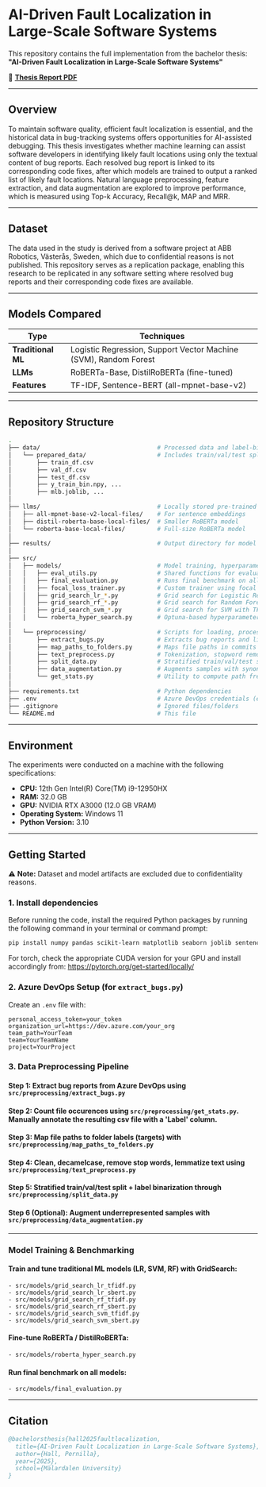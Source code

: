 
# AI-Driven Fault Localization in Large-Scale Software Systems

This repository contains the full implementation from the bachelor thesis:  
**"AI-Driven Fault Localization in Large-Scale Software Systems"**  

📄 **[Thesis Report PDF](./Thesis_Report.pdf)**

---

## Overview

To maintain software quality, efficient fault localization is essential, and the historical
data in bug-tracking systems offers opportunities for AI-assisted debugging. This thesis investigates whether
machine learning can assist software developers in identifying likely fault locations using only the textual
content of bug reports. Each resolved bug report is linked to its corresponding code fixes, after which models are 
trained to output a ranked list of likely fault locations. Natural language preprocessing, feature extraction, 
and data augmentation are explored to improve performance, which is measured using Top-k Accuracy, Recall@k, MAP
and MRR.

---

## Dataset
The data used in the study is derived from a software project at ABB Robotics, Västerås, Sweden, which due to confidential reasons is not published.
This repository serves as a replication package, enabling this research to be replicated in any software setting where resolved bug reports and their corresponding
code fixes are available.

---

## Models Compared

| Type              | Techniques                                          |
|-------------------|-----------------------------------------------------|
| **Traditional ML**| Logistic Regression, Support Vector Machine (SVM), Random Forest |
| **LLMs**          | RoBERTa-Base, DistilRoBERTa (fine-tuned)            |
| **Features**      | TF-IDF, Sentence-BERT (all-mpnet-base-v2)           |

---

## Repository Structure

```bash
.
├── data/                                 # Processed data and label-binarized splits for training/evaluation (excluded due to confidentiality)
│   └── prepared_data/                    # Includes train/val/test splits and label binarization artifacts
│       ├── train_df.csv
│       ├── val_df.csv
│       ├── test_df.csv
│       ├── y_train_bin.npy, ...
│       ├── mlb.joblib, ...
│
├── llms/                                 # Locally stored pre-trained transformer models
│   ├── all-mpnet-base-v2-local-files/    # For sentence embeddings
│   ├── distil-roberta-base-local-files/  # Smaller RoBERTa model
│   └── roberta-base-local-files/         # Full-size RoBERTa model
│
├── results/                              # Output directory for model checkpoints, logs, and evaluation results (excluded)
│
├── src/
│   ├── models/                           # Model training, hyperparameter tuning, and evaluation
│   │   ├── eval_utils.py                 # Shared functions for evaluation metrics 
│   │   ├── final_evaluation.py           # Runs final benchmark on all saved models
│   │   ├── focal_loss_trainer.py         # Custom trainer using focal loss for LLM fine-tuning
│   │   ├── grid_search_lr_*.py           # Grid search for Logistic Regression with TF-IDF or SBERT features
│   │   ├── grid_search_rf_*.py           # Grid search for Random Forest with TF-IDF or SBERT
│   │   ├── grid_search_svm_*.py          # Grid search for SVM with TF-IDF or SBERT
│   │   └── roberta_hyper_search.py       # Optuna-based hyperparameter tuning for RoBERTa models
│   
│   └── preprocessing/                    # Scripts for loading, processing, and splitting bug data
│       ├── extract_bugs.py               # Extracts bug reports and linked commits from Azure DevOps
│       ├── map_paths_to_folders.py       # Maps file paths in commits to subfolder/component labels
│       ├── text_preprocess.py            # Tokenization, stopword removal, decamelcasing, lemmatization
│       ├── split_data.py                 # Stratified train/val/test split
│       ├── data_augmentation.py          # Augments samples with synonym/random swap techniques
│       └── get_stats.py                  # Utility to compute path frequencies
│
├── requirements.txt                      # Python dependencies 
├── .env                                  # Azure DevOps credentials (excluded)
├── .gitignore                            # Ignored files/folders
└── README.md                             # This file
```

---

## Environment

The experiments were conducted on a machine with the following specifications:

- **CPU:** 12th Gen Intel(R) Core(TM) i9-12950HX  
- **RAM:** 32.0 GB  
- **GPU:** NVIDIA RTX A3000 (12.0 GB VRAM)  
- **Operating System:** Windows 11  
- **Python Version:** 3.10

---

## Getting Started

⚠️ **Note:** Dataset and model artifacts are excluded due to confidentiality reasons.

### 1. Install dependencies

Before running the code, install the required Python packages by running the following command in your terminal or command prompt:

```bash
pip install numpy pandas scikit-learn matplotlib seaborn joblib sentence-transformers datasets optuna nltk azure-devops msrest python-dotenv beautifulsoup4 scikit-multilearn
````

For torch, check the appropriate CUDA version for your GPU and install accordingly from: https://pytorch.org/get-started/locally/

### 2. Azure DevOps Setup (for `extract_bugs.py`)

Create an `.env` file with:

```env
personal_access_token=your_token
organization_url=https://dev.azure.com/your_org
team_path=YourTeam
team=YourTeamName
project=YourProject
```

### 3. Data Preprocessing Pipeline

#### Step 1: Extract bug reports from Azure DevOps using ```src/preprocessing/extract_bugs.py```

#### Step 2: Count file occurences using ```src/preprocessing/get_stats.py```. Manually annotate the resulting csv file with a 'Label' column.
  
#### Step 3: Map file paths to folder labels (targets) with ```src/preprocessing/map_paths_to_folders.py```

#### Step 4: Clean, decamelcase, remove stop words, lemmatize text using ```src/preprocessing/text_preprocess.py```

#### Step 5: Stratified train/val/test split + label binarization through ```src/preprocessing/split_data.py```

#### Step 6 (Optional): Augment underrepresented samples with ```src/preprocessing/data_augmentation.py```

---

### Model Training & Benchmarking

#### Train and tune traditional ML models (LR, SVM, RF) with GridSearch:
```
- src/models/grid_search_lr_tfidf.py
- src/models/grid_search_lr_sbert.py
- src/models/grid_search_rf_tfidf.py
- src/models/grid_search_rf_sbert.py
- src/models/grid_search_svm_tfidf.py
- src/models/grid_search_svm_sbert.py
```

#### Fine-tune RoBERTa / DistilRoBERTa:
```
- src/models/roberta_hyper_search.py
```

#### Run final benchmark on all models:
```
- src/models/final_evaluation.py
```

---

## Citation

```bibtex
@bachelorsthesis{hall2025faultlocalization,
  title={AI-Driven Fault Localization in Large-Scale Software Systems},
  author={Hall, Pernilla},
  year={2025},
  school={Mälardalen University}
}
```
